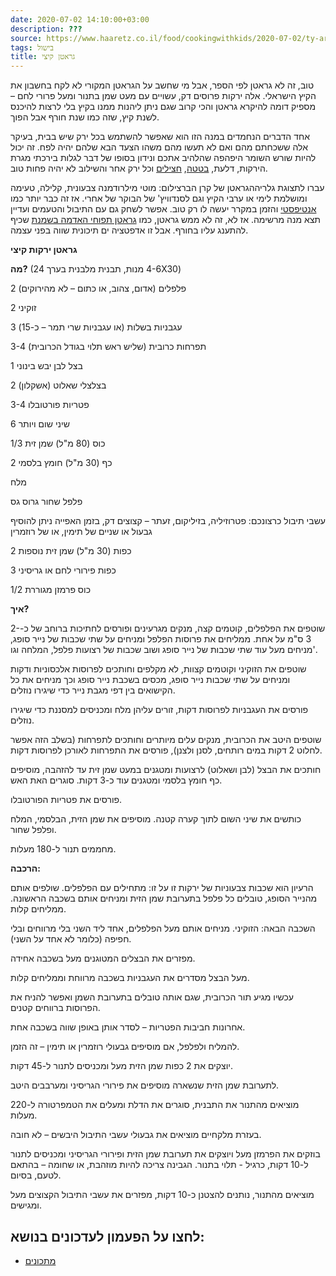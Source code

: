 ```yaml
---
date: 2020-07-02 14:10:00+03:00
description: ???
source: https://www.haaretz.co.il/food/cookingwithkids/2020-07-02/ty-article/0000017f-f8d4-d318-afff-fbf7bb320000
tags: בישול
title: גראטן קיצי
---
```


טוב, זה לא גראטן לפי הספר, אבל מי שחשב על הגראטן המקורי לא לקח בחשבון את הקיץ הישראלי. אלה ירקות פרוסים דק, עשויים עם מעט שמן בתנור ומעל פרורי לחם – מספיק דומה להיקרא גראטן והכי קרוב שגם ניתן ליהנות ממנו בקיץ בלי לרצות להיכנס לשנת קיץ, שזה כמו שנת חורף אבל הפוך. 

אחד הדברים הנחמדים במנה הזו הוא שאפשר להשתמש בכל ירק שיש בבית, בעיקר אלה ששכחתם מהם ואם לא תעשו מהם משהו הצעד הבא שלהם יהיה לפח. זה יכול להיות שורש השומר היפהפה שהלהיב אתכם ונידון בסופו של דבר לגלות בירכתי מגרת הירקות, דלעת, [בטטה](/food/10-recipes/2020-06-02/ty-article-magazine/0000017f-db54-db22-a17f-fff5ddbe0000), [חצילים](/food/10-recipes/2020-06-25/ty-article-magazine/0000017f-e8bf-dea7-adff-f9fff7d10000) וכל ירק אחר והשילוב לא יהיה פחות טוב. 

 עברו לתצוגת גלריההגראטן של קרן הברצילום: מוטי מילרודמנה צבעונית, קלילה, טעימה ומושלמת לימי או ערבי הקיץ וגם לסנדוויץ' של הבוקר של אחרי. אז זה כבר יותר כמו [אנטיפסטי](/food/10-recipes/2020-06-22/ty-article-magazine/0000017f-f489-ddde-abff-fced29cf0000) והזמן במקרר יעשה לו רק טוב. אפשר לשחק גם עם התיבול והטעמים ועדיין תצא מנה מרשימה. אז לא, זה לא ממש גראטן, כמו [גראטן תפוחי האדמה בשמנת](/food/shavuot-recipes/2012-11-27/ty-article/0000017f-e900-df5f-a17f-fbde0d180000) שכיף להתענג עליו בחורף. אבל זו אדפטציה ים תיכונית שווה בפני עצמה. 

**גראטן ירקות קיצי** 

**מה?** (4-6 מנות, תבנית מלבנית בערך 24X30) 

2 פלפלים (אדום, צהוב, או כתום – לא מהירוקים) 

2 זוקיני 

3 עגבניות בשלות (או עגבניות שרי תמר – כ-15) 

3-4 תפרחות כרובית (שליש ראש תלוי בגודל הכרובית) 

1 בצל לבן יבש בינוני 

2 בצלצלי שאלוט (אשקלון) 

3-4 פטריות פורטובלו 

6 שיני שום ויותר 

1/3 כוס (80 מ"ל) שמן זית 

2 כף (30 מ"ל) חומץ בלסמי 

מלח 

פלפל שחור גרוס גס 

עשבי תיבול כרצונכם: פטרוזיליה, בזיליקום, זעתר – קצוצים דק, בזמן האפייה ניתן להוסיף גבעול או שניים של תימין, או של רוזמרין 

2 כפות (30 מ"ל) שמן זית נוספות 

3 כפות פירורי לחם או גריסיני 

1/2 כוס פרמזן מגוררת 

**איך?** 

שוטפים את הפלפלים, קוטמים קצה, מנקים מגרעינים ופורסים לחתיכות ברוחב של כ-2-3 ס"מ על אחת. ממליחים את פרוסות הפלפל ומניחים על שתי שכבות של נייר סופג, מניחים מעל עוד שתי שכבות של נייר סופג ושוב שכבות של רצועות פלפל, המלחה וגו'. 

שוטפים את הזוקיני וקוטמים קצוות, לא מקלפים וחותכים לפרוסות אלכסוניות ודקות ומניחים על שתי שכבות נייר סופג, מכסים בשכבת נייר סופג וכך מניחים את כל הקישואים בין דפי מגבת נייר כדי שיגירו נוזלים. 

פורסים את העגבניות לפרוסות דקות, זורים עליהן מלח ומכניסים למסננת כדי שיגירו נוזלים. 

שוטפים היטב את הכרובית, מנקים עלים מיותרים וחותכים לתפרחות (בשלב הזה אפשר לחלוט 2 דקות במים רותחים, לסנן ולצנן), פורסים את התפרחות לאורכן לפרוסות דקות. 

חותכים את הבצל (לבן ושאלוט) לרצועות ומטגנים במעט שמן זית עד להזהבה, מוסיפים כף חומץ בלסמי ומטגנים עוד כ-3 דקות. סוגרים האת האש. 

פורסים את פטריות הפורטובלו. 

כותשים את שיני השום לתוך קערה קטנה. מוסיפים את שמן הזית, הבלסמי, המלח ופלפל שחור. 

מחממים תנור ל-180 מעלות. 

**הרכבה:** 

הרעיון הוא שכבות צבעוניות של ירקות זו על זו: מתחילים עם הפלפלים. שולפים אותם מהנייר הסופג, טובלים כל פלפל בתערובת שמן הזית ומניחים אותם בשכבה הראשונה. ממליחים קלות. 

השכבה הבאה: הזוקיני. מניחים אותם מעל הפלפלים, אחד ליד השני בלי מרווחים ובלי חפיפה (כלומר לא אחד על השני). 

מפזרים את הבצלים המטוגנים מעל בשכבה אחידה. 

מעל הבצל מסדרים את העגבניות בשכבה מרווחת וממליחים קלות. 

עכשיו מגיע תור הכרובית, שגם אותה טובלים בתערובת השמן ואפשר להניח את הפרוסות ברווחים קטנים. 

אחרונות חביבות הפטריות – לסדר אותן באופן שווה בשכבה אחת. 

להמליח ולפלפל, אם מוסיפים גבעולי רוזמרין או תימין – זה הזמן. 

יוצקים את 2 כפות שמן הזית מעל ומכניסים לתנור ל-45 דקות. 

לתערובת שמן הזית שנשארה מוסיפים את פירורי הגריסיני ומערבבים היטב. 

מוציאים מהתנור את התבנית, סוגרים את הדלת ומעלים את הטמפרטורה ל-220 מעלות. 

בעזרת מלקחיים מוציאים את גבעולי עשבי התיבול היבשים – לא חובה. 

בוזקים את הפרמזן מעל ויוצקים את תערובת שמן הזית ופירורי הגריסיני ומכניסים לתנור ל-10 דקות, כרגיל - תלוי בתנור. הגבינה צריכה להיות מוזהבת, או שחומה – בהתאם לטעם, בסיום. 

מוציאים מהתנור, נותנים להצטנן כ-10 דקות, מפזרים את עשבי התיבול הקצוצים מעל ומגישים.

לחצו על הפעמון לעדכונים בנושא:
------------------------------

* [מתכונים](/ty-tag/recipes-0000017f-da28-dea8-a77f-de6a4ba50000)
